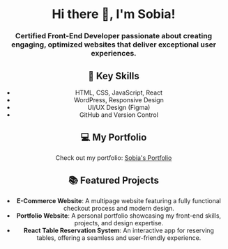 <div align="center">

# Hi there 👋, I'm Sobia!

### Certified Front-End Developer passionate about creating engaging, optimized websites that deliver exceptional user experiences.

## 🌟 Key Skills
- HTML, CSS, JavaScript, React
- WordPress, Responsive Design
- UI/UX Design (Figma)
- GitHub and Version Control

## 💻 My Portfolio
Check out my portfolio: [Sobia's Portfolio](https://sobia-portfolio.netlify.app)

## 📚 Featured Projects
- **E-Commerce Website**: A multipage website featuring a fully functional checkout process and modern design.
- **Portfolio Website**: A personal portfolio showcasing my front-end skills, projects, and design expertise.
- **React Table Reservation System**: An interactive app for reserving tables, offering a seamless and user-friendly experience.

</div>




